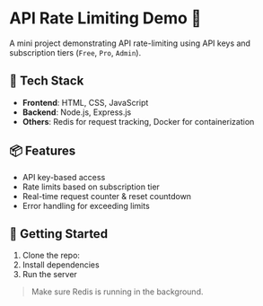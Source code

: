 # API Rate Limiting Demo 🚦

A mini project demonstrating API rate-limiting using API keys and subscription tiers (`Free`, `Pro`, `Admin`).

## 🔧 Tech Stack
- **Frontend**: HTML, CSS, JavaScript
- **Backend**: Node.js, Express.js
- **Others**: Redis for request tracking, Docker for containerization

## 📦 Features
- API key-based access
- Rate limits based on subscription tier
- Real-time request counter & reset countdown
- Error handling for exceeding limits

## 🚀 Getting Started

1. Clone the repo:
2. Install dependencies
3. Run the server
> Make sure Redis is running in the background.
